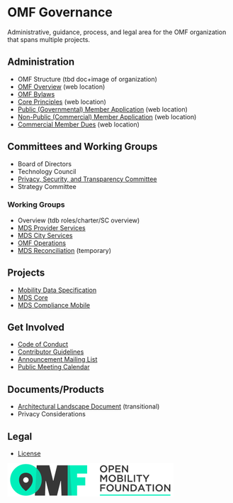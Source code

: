 # OMF Governance
Administrative, guidance, process, and legal area for the OMF organization that spans multiple projects.

## Administration

- OMF Structure (tbd doc+image of organization)
- [OMF Overview](https://www.openmobilityfoundation.org/wp-content/uploads/2019/06/OpenMobilityFoundation_Overview.pdf) (web location)
- [OMF Bylaws](https://github.com/openmobilityfoundation/governance/blob/master/legal/OMF-Bylaws-CURRENT.pdf)
- [Core Principles](https://www.openmobilityfoundation.org/wp-content/uploads/2019/06/OpenMobilityFoundation_Principles.pdf) (web location)
- [Public (Governmental) Member Application](https://www.openmobilityfoundation.org/wp-content/uploads/2020/01/2020-01-Public-Member-Application.pdf) (web location)
- [Non-Public (Commercial) Member Application](https://www.openmobilityfoundation.org/wp-content/uploads/2020/01/2020-01-OMF-Non-Public-Member-Application.pdf) (web location)
- [Commercial Member Dues](https://www.openmobilityfoundation.org/wp-content/uploads/2020/01/OMF-2020-2021-Commercial-Member-Dues-FINAL.pdf) (web location)

## Committees and Working Groups

- Board of Directors
- Technology Council
- [Privacy, Security, and Transparency Committee](https://github.com/openmobilityfoundation/privacy-committee)
- Strategy Committee

### Working Groups

- Overview (tdb roles/charter/SC overview)
- [MDS Provider Services](https://github.com/openmobilityfoundation/mobility-data-specification/wiki/MDS-Provider-Services-Working-Group)
- [MDS City Services](https://github.com/openmobilityfoundation/mobility-data-specification/wiki/MDS-City-Services-Working-Group)
- [OMF Operations](https://github.com/openmobilityfoundation/mobility-data-specification/wiki/Working-Group-Operations-(wg-ops))
- [MDS Reconciliation](https://github.com/openmobilityfoundation/mobility-data-specification/wiki/MDS-API-reconciliation) (temporary)

## Projects

- [Mobility Data Specification](https://github.com/openmobilityfoundation/mobility-data-specification)
- [MDS Core](https://github.com/openmobilityfoundation/mds-core)
- [MDS Compliance Mobile](https://github.com/openmobilityfoundation/mds-compliance-mobile)

## Get Involved

- [Code of Conduct](https://github.com/openmobilityfoundation/governance/blob/master/CODE_OF_CONDUCT.md)
- [Contributor Guidelines](https://github.com/openmobilityfoundation/governance/blob/master/CONTRIBUTING.md)
- [Announcement Mailing List](https://groups.google.com/a/groups.openmobilityfoundation.org/forum/#!forum/mds-announce)
- [Public Meeting Calendar](https://calendar.google.com/calendar/embed?src=openmobilityfoundation.org_g6gsaccjvijnmlhigfpj01ngp0%40group.calendar.google.com&ctz=America%2FLos_Angeles)

## Documents/Products

- [Architectural Landscape Document](https://www.openmobilityfoundation.org/wp-content/uploads/2019/10/OMF-Transitional-Architectural-Landscape-FINAL.pdf) (transitional)
- Privacy Considerations

## Legal

- [License](https://github.com/openmobilityfoundation/governance/blob/master/LICENSE)


![omf-sig-icon-small](https://github.com/sarob/operations/blob/master/omf-sig-icon-small.png)
